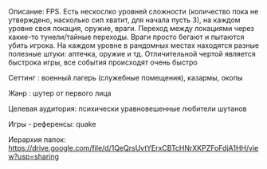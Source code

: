 
Описание: FPS. Есть нескослко уровней сложности (количество пока не утверждено, насколько сил хватит, для начала пусть 3), на каждом уровне своя локация, оружие, враги. Переход между локациями через какие-то тунели/тайные переходы. Враги просто бегают и пытаются убить игрока. На каждом уровне в рандомных местах находятся разные полезные штуки: аптечка, оружие и тд. Отличительной чертой является быстрока игры, все события происходят очень быстро

Сеттинг : военный лагерь (служебные помещения), казармы, окопы

Жанр : шутер от первого лица

Целевая аудитория: психически уравновешенные любители шутанов

Игры - референсы: quake


Иерархия папок:
https://drive.google.com/file/d/1QeQrsUvtYErxCBTcHNrXKPZFoFdjA1HH/view?usp=sharing

